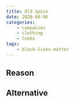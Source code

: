 ```yaml
---
title: Old Spice
date: 2020-06-06
categories:
    - companies
    - clothing
    - looks
tags:
    - black-lives-matter
---
```


## Reason


## Alternative

